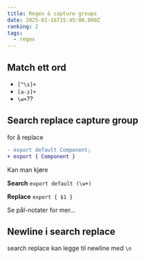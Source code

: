 ```yaml
---
title: Regex & capture groups
date: 2025-01-16T15:45:00.000Z
ranking: 2
tags:
  - regex
---
```

## Match ett ord

- `[^\s]+`
- `[a-z]+`
- `\w+`??

## Search replace capture group

for å replace

```diff
- export default Component;
+ export { Component }
```

Kan man kjøre 

**Search** `export default (\w+)`

**Replace** `export { $1 }`

Se pål-notater for mer...


## Newline i search replace

search replace kan legge til newline med `\n`

